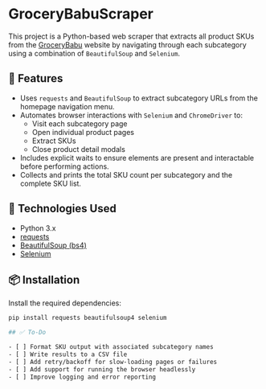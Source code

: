 # GroceryBabuScraper

This project is a Python-based web scraper that extracts all product SKUs from the [GroceryBabu](https://www.grocerybabu.com) website by navigating through each subcategory using a combination of `BeautifulSoup` and `Selenium`.

## 🚀 Features

- Uses `requests` and `BeautifulSoup` to extract subcategory URLs from the homepage navigation menu.
- Automates browser interactions with `Selenium` and `ChromeDriver` to:
  - Visit each subcategory page
  - Open individual product pages
  - Extract SKUs
  - Close product detail modals
- Includes explicit waits to ensure elements are present and interactable before performing actions.
- Collects and prints the total SKU count per subcategory and the complete SKU list.

## 🧰 Technologies Used

- Python 3.x
- [requests](https://pypi.org/project/requests/)
- [BeautifulSoup (bs4)](https://pypi.org/project/beautifulsoup4/)
- [Selenium](https://pypi.org/project/selenium/)

## 📦 Installation

Install the required dependencies:

```bash
pip install requests beautifulsoup4 selenium

## ✅ To-Do

- [ ] Format SKU output with associated subcategory names  
- [ ] Write results to a CSV file  
- [ ] Add retry/backoff for slow-loading pages or failures  
- [ ] Add support for running the browser headlessly  
- [ ] Improve logging and error reporting  
